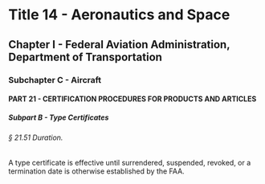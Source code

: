 
# Title 14 - Aeronautics and Space
## Chapter I - Federal Aviation Administration, Department of Transportation
### Subchapter C - Aircraft
#### PART 21 - CERTIFICATION PROCEDURES FOR PRODUCTS AND ARTICLES
##### Subpart B - Type Certificates
###### § 21.51 Duration.

A type certificate is effective until surrendered, suspended, revoked, or a termination date is otherwise established by the FAA.
